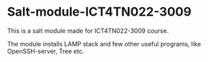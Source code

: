 <h1> Salt-module-ICT4TN022-3009 </h1>

This is a salt module made for ICT4TN022-3009 course. 

The module installs LAMP stack and few other useful programs, like OpenSSH-server, Tree etc.
